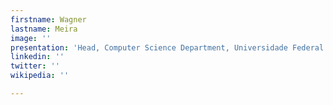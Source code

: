 ```yaml
---
firstname: Wagner
lastname: Meira
image: ''
presentation: 'Head, Computer Science Department, Universidade Federal Minas Gerais '
linkedin: ''
twitter: ''
wikipedia: ''

---
```

